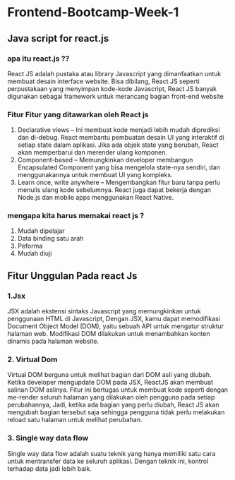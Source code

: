 # Frontend-Bootcamp-Week-1
## Java script for react.js
### apa itu react.js ??
React JS adalah pustaka atau library Javascript yang dimanfaatkan untuk membuat desain interface website. Bisa dibilang, React JS seperti perpustakaan yang menyimpan kode-kode Javascript, React JS banyak digunakan sebagai framework untuk merancang bagian front-end website
### Fitur Fitur yang ditawarkan oleh React js
1. Declarative views – Ini membuat kode menjadi lebih mudah diprediksi dan di-debug. React membantu pembuatan desain UI yang interaktif di setiap state dalam aplikasi. Jika ada objek state yang berubah, React akan memperbarui dan merender ulang komponen.
2. Component-based – Memungkinkan developer membangun Encapsulated Component yang bisa mengelola state-nya sendiri, dan menggunakannya untuk membuat UI yang kompleks.
3. Learn once, write anywhere – Mengembangkan fitur baru tanpa perlu menulis ulang kode sebelumnya. React juga dapat bekerja dengan Node.js dan mobile apps menggunakan React Native.
### mengapa kita harus memakai react js ? 
1. Mudah dipelajar
2. Data binding satu arah
3. Peforma 
4. Mudah diuji
## Fitur Unggulan Pada react Js
### 1.Jsx
JSX adalah ekstensi sintaks Javascript yang memungkinkan untuk penggunaan HTML di Javascript, Dengan JSX, kamu dapat memodifikasi Document Object Model (DOM), yaitu sebuah API untuk mengatur struktur halaman web. Modifikasi DOM dilakukan untuk menambahkan konten dinamis pada halaman website.
### 2. Virtual Dom
Virtual DOM berguna untuk melihat bagian dari DOM asli yang diubah. Ketika developer mengupdate DOM pada JSX, ReactJS akan membuat salinan DOM aslinya. Fitur ini bertugas untuk membuat kode seperti dengan me-render seluruh halaman yang dilakukan oleh pengguna pada setiap perubahannya, Jadi, ketika ada bagian yang perlu diubah, React JS akan mengubah bagian tersebut saja sehingga pengguna tidak perlu melakukan reload satu halaman untuk melihat perubahan.
### 3. Single way data flow
Single way data flow adalah suatu teknik yang hanya memiliki satu cara untuk mentransfer data ke seluruh aplikasi. Dengan teknik ini, kontrol terhadap data jadi lebih baik.

